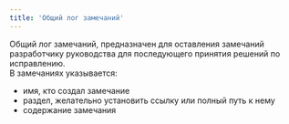 ```yaml
---
title: 'Общий лог замечаний'
---
```


Общий лог замечаний, предназначен для оставления замечаний разработчику руководства для последующего принятия решений по исправлению.<br/> 
В замечаниях указывается: 
- имя, кто создал замечание
- раздел, желательно установить ссылку или полный путь к нему
- содержание замечания